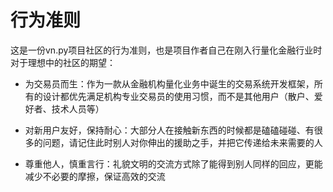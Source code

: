 # 行为准则

这是一份vn.py项目社区的行为准则，也是项目作者自己在刚入行量化金融行业时对于理想中的社区的期望：

* 为交易员而生：作为一款从金融机构量化业务中诞生的交易系统开发框架，所有的设计都优先满足机构专业交易员的使用习惯，而不是其他用户（散户、爱好者、技术人员等）

* 对新用户友好，保持耐心：大部分人在接触新东西的时候都是磕磕碰碰、有很多的问题，请记住此时别人对你伸出的援助之手，并把它传递给未来需要的人

* 尊重他人，慎重言行：礼貌文明的交流方式除了能得到别人同样的回应，更能减少不必要的摩擦，保证高效的交流

